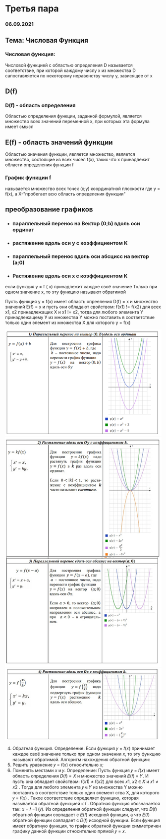 # Третья пара
### 06.09.2021

## Тема: Числовая Функция
### Числовая функция:
Числовой функцией с областью определения D называется соответствие,
при которой каждому числу х из множества D сапоставляется по некоторому
неравенству числу у, зависящее от х

## D(f)
### D(f) - область определения
Областью определения функции, заданной формулой, является множество всех значений переменной х, при которых эта формула имеет смысл

## E(f) - область значений функции
Областью значения функции, является множество, является множество, состоящие из всех чисел f(x), таких что х принадлежит области определения функции f
### График функции f 
называется множество всех точек (х;у) координатной плоскости где у = f(x), а X-"пробегает всю область определения функции"

## преобразование графиков
+ ### параллельный перенос на Вектор (0;b) вдоль оси ординат
+ ### растяжение вдоль оси y с коэффициентом K 
+ ### параллельный перенос вдоль оси абсцисс на вектор (а;0)
+ ### Растяжение вдоль оси х с коэффициентом К

если функция у = f ( x) принадлежит каждое своё значение Только при одном значение х, то эту функцию называют обратимой

Пусть функция у = f(x) имеет область опрееления D(f) = x и множество значений E(f) = x и пусть они обладают свойством: f(x1) != f(x2) для всех х1, х2 принадлежащих Х и х1 != х2,
тогда для любого элемента Y принадлежащему У из множества Y можно поставить в соответствие только один элемент из множества X для которого у = f(x)

![Alt text](https://github.com/SS342/College-Program/blob/main/Математика/3%20пара/image.png)
![Alt text](https://github.com/SS342/College-Program/blob/main/Математика/3%20пара/-V8MtnPLzI8.jpg)
![Alt text](https://github.com/SS342/College-Program/blob/main/Математика/3%20пара/zY7127Nt3Bw.jpg)
![Alt text](https://github.com/SS342/College-Program/blob/main/Математика/3%20пара/QWLt_88NNko.jpg)


4. Обратная функция.
Определение:
Если функция 𝑦 = 𝑓(𝑥) принимает каждое своё значение только при одном
значении 𝑥, то эту функцию называют обратимой.
Алгоритм нахождения обратной функции:
1. Решить уравнение 𝑦 = 𝑓(𝑥) относительно 𝑥;
2. Поменять местами 𝑥 и 𝑦.
Определение:
Пусть функция 𝑦 = 𝑓(𝑥) имеет область определения 𝐷(𝑓) = 𝑋 и множество
значений 𝐸(𝑓) = 𝑌. И пусть она обладает свойством: 𝑓(𝑥1) ≠ 𝑓(𝑥2) для
всех 𝑥1, 𝑥2 ∈ 𝑋 и 𝑥1 ≠ 𝑥2 . Тогда для любого элемента 𝑦 ∈ 𝑌 из множества Y можно поставить в соответствие только один элемент
ства X, для которого 𝑦 = 𝑓(𝑥) . Такое соответствие определяет функцию,
которая называется обратной функцией к 𝑓 . Обратная функция обозначается так: 𝑥 = 𝑓
−1
(𝑦).
Из определения обратной функции следует, что 𝐷(𝑓) обратной функции совпадает с 𝐸(𝑓) исходной функции, а что 𝐸(𝑓) обратной функции совпадает с 𝐷(𝑓) исходной функции.
Если функция имеет обратную функция, то график обратной функции симметричен графику данной функции относительно прямой 𝑦 = 𝑥.

